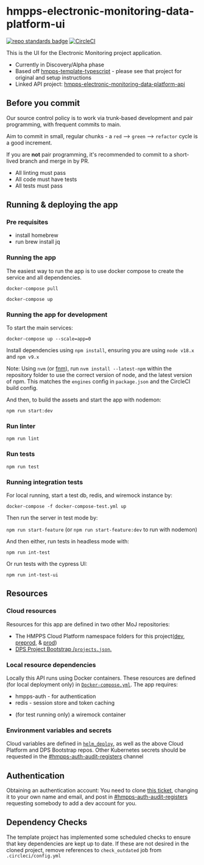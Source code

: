 # hmpps-electronic-monitoring-data-platform-ui
[![repo standards badge](https://img.shields.io/badge/dynamic/json?color=blue&style=flat&logo=github&label=MoJ%20Compliant&query=%24.result&url=https%3A%2F%2Foperations-engineering-reports.cloud-platform.service.justice.gov.uk%2Fapi%2Fv1%2Fcompliant_public_repositories%2Fhmpps-electronic-monitoring-data-platform-ui)](https://operations-engineering-reports.cloud-platform.service.justice.gov.uk/public-github-repositories.html#hmpps-electronic-monitoring-data-platform-ui "Link to report")
[![CircleCI](https://circleci.com/gh/ministryofjustice/hmpps-electronic-monitoring-data-platform-ui/tree/main.svg?style=svg)](https://circleci.com/gh/ministryofjustice/hmpps-electronic-monitoring-data-platform-ui)

This is the UI for the Electronic Monitoring project application.
- Currently in Discovery/Alpha phase
- Based off [hmpps-template-typescript](https://github.com/ministryofjustice/hmpps-template-typescript) - please see that project for original and setup instructions
- Linked API project: [hmpps-electronic-monitoring-data-platform-api](https://github.com/ministryofjustice/hmpps-electronic-monitoring-data-platform-api)

## Before you commit
Our source control policy is to work via trunk-based development and pair programming, with frequent commits to main.

Aim to commit in small, regular chunks - a `red` --> `green` --> `refactor` cycle is a good increment.

If you are **not** pair programming, it's recommended to commit to a short-lived branch and merge in by PR.
- All linting must pass
- All code must have tests
- All tests must pass


## Running & deploying the app
### Pre requisites
- install homebrew
- run brew install jq

### Running the app
The easiest way to run the app is to use docker compose to create the service and all dependencies. 

`docker-compose pull`

`docker-compose up`


### Running the app for development

To start the main services: 

`docker-compose up --scale=app=0`

Install dependencies using `npm install`, ensuring you are using `node v18.x` and `npm v9.x`

Note: Using `nvm` (or [fnm](https://github.com/Schniz/fnm)), run `nvm install --latest-npm` within the repository folder to use the correct version of node, and the latest version of npm. This matches the `engines` config in `package.json` and the CircleCI build config.

And then, to build the assets and start the app with nodemon:

`npm run start:dev`

### Run linter

`npm run lint`

### Run tests

`npm run test`

### Running integration tests

For local running, start a test db, redis, and wiremock instance by:

`docker-compose -f docker-compose-test.yml up`

Then run the server in test mode by:

`npm run start-feature` (or `npm run start-feature:dev` to run with nodemon)

And then either, run tests in headless mode with:

`npm run int-test`
 
Or run tests with the cypress UI:

`npm run int-test-ui`

## Resources
### Cloud resources
Resources for this app are defined in two other MoJ repositories:
- The HMPPS Cloud Platform namespace folders for this project([dev](https://github.com/ministryofjustice/cloud-platform-environments/tree/main/namespaces/live.cloud-platform.service.justice.gov.uk/hmpps-electronic-monitoring-dev), [preprod](https://github.com/ministryofjustice/cloud-platform-environments/tree/main/namespaces/live.cloud-platform.service.justice.gov.uk/hmpps-electronic-monitoring-preprod), & [prod](https://github.com/ministryofjustice/cloud-platform-environments/tree/main/namespaces/live.cloud-platform.service.justice.gov.uk/hmpps-electronic-monitoring-prod))
- [DPS Project Bootstrap /`projects.json`.](https://github.com/ministryofjustice/dps-project-bootstrap/blob/main/projects.json)
### Local resource dependencies
Locally this API runs using Docker containers. These resources are defined (for local deployment only) in [`Docker-compose.yml`](https://github.com/ministryofjustice/hmpps-electronic-monitoring-data-platform-ui/blob/main/docker-compose.yml). The app requires: 
* hmpps-auth - for authentication
* redis - session store and token caching
- (for test running only) a wiremock container

### Environment variables and secrets
Cloud variables are defined in [`helm_deploy`](https://github.com/ministryofjustice/hmpps-electronic-monitoring-data-platform-ui/tree/main/helm_deploy), as well as the above Cloud Platform and DPS Bootstrap repos. Other Kubernetes secrets should be requested in the [#hmpps-auth-audit-registers](https://mojdt.slack.com/archives/C02S71KUBED) channel



## Authentication
Obtaining an authentication account: You need to clone [this ticket](https://dsdmoj.atlassian.net/browse/HAAR-1486), changing it to your own name and email, and post in [#hmpps-auth-audit-registers](https://mojdt.slack.com/archives/C02S71KUBED) requesting somebody to add a dev account for you.
## Dependency Checks

The template project has implemented some scheduled checks to ensure that key dependencies are kept up to date.
If these are not desired in the cloned project, remove references to `check_outdated` job from `.circleci/config.yml`
